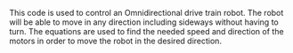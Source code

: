 This code is used to control an Omnidirectional drive train robot. 
The robot will be able to move in any direction including sideways without having to turn.
The equations are used to find the needed speed and direction of the motors in order to move the robot in the desired direction.

